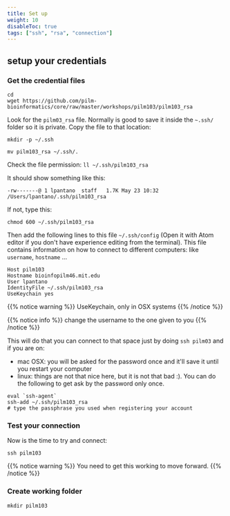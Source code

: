 ```yaml
---
title: Set up
weight: 10
disableToc: true
tags: ["ssh", "rsa", "connection"] 
---
```


## setup your credentials

### Get the credential files

```
cd
wget https://github.com/pilm-bioinformatics/core/raw/master/workshops/pilm103/pilm103_rsa
```

Look for the `pilm03_rsa` file. Normally is good to save it inside the `~.ssh/` folder so it is private. Copy the file to that location:

`mkdir -p ~/.ssh`

`mv pilm103_rsa ~/.ssh/.`

Check the file permission: `ll ~/.ssh/pilm103_rsa`

It should show something like this:

`-rw-------@ 1 lpantano  staff   1.7K May 23 10:32 /Users/lpantano/.ssh/pilm103_rsa`

If not, type this:

`chmod 600 ~/.ssh/pilm103_rsa`

Then add the following lines to this file `~/.ssh/config` (Open it with Atom editor if you don't have experience editing from the terminal). This file contains information on how to connect to different computers: like `username`, `hostname` ...

```
Host pilm103
Hostname bioinfopilm46.mit.edu
User lpantano
IdentityFile ~/.ssh/pilm103_rsa
UseKeychain yes
```

{{% notice warning %}}
UseKeychain, only in OSX systems
{{% /notice %}}

{{% notice info %}}
change the username to the one given to you
{{% /notice %}}

This will do that you can connect to that space just by doing `ssh pilm03` and if you are on:

* mac OSX: you will be asked for the password once and it'll save it until you restart your computer
* linux: things are not that nice here, but it is not that bad :). You can do the following to get ask by the password only once.
 
```
eval `ssh-agent`
ssh-add ~/.ssh/pilm103_rsa
# type the passphrase you used when registering your account
```

### Test your connection

Now is the time to try and connect:

`ssh pilm103`

{{% notice warning %}}
You need to get this working to move forward.
{{% /notice %}}

### Create working folder

`mkdir pilm103` 
